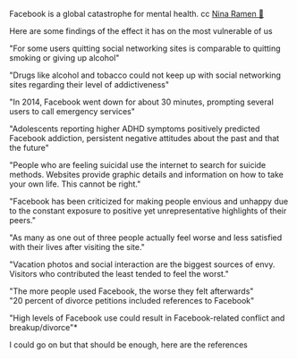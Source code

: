 Facebook is a global catastrophe for mental health. cc [](https://www.linkedin.com/in/ACoAABOJoc4B6q7gwQahwfP2qD29jnmMJNIssPo)[Nina Ramen 🍓](https://www.linkedin.com/in/nina-ramen-copywriter/)  
  
Here are some findings of the effect it has on the most vulnerable of us  
  
"For some users quitting social networking sites is comparable to quitting smoking or giving up alcohol"  
  
"Drugs like alcohol and tobacco could not keep up with social networking sites regarding their level of addictiveness"  
  
"In 2014, Facebook went down for about 30 minutes, prompting several users to call emergency services"  
  
"Adolescents reporting higher ADHD symptoms positively predicted Facebook addiction, persistent negative attitudes about the past and that the future"  
  
"People who are feeling suicidal use the internet to search for suicide methods. Websites provide graphic details and information on how to take your own life. This cannot be right."  
  
"Facebook has been criticized for making people envious and unhappy due to the constant exposure to positive yet unrepresentative highlights of their peers."  
  
"As many as one out of three people actually feel worse and less satisfied with their lives after visiting the site."  
  
"Vacation photos and social interaction are the biggest sources of envy. Visitors who contributed the least tended to feel the worst."  
  
"The more people used Facebook, the worse they felt afterwards"  
"20 percent of divorce petitions included references to Facebook"  
  
"High levels of Facebook use could result in Facebook-related conflict and breakup/divorce"*  
  
I could go on but that should be enough, here are the references